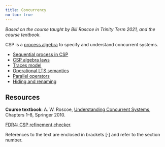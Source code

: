 ```yaml
---
title: Concurrency
no-toc: true
---
```


*Based on the course taught by Bill Roscoe in Trinity Term 2021, and the course
textbook.*

CSP is a
[process algebra](https://en.wikipedia.org/wiki/Process_calculus#Communication)
to specify and understand concurrent systems.

* [Sequential process in CSP](notes/seq.md)
* [CSP algebra laws](notes/algebra.md)
* [Traces model](notes/traces.md)
* [Operational LTS semantics](notes/lts.md)
* [Parallel operators](notes/parallel.md)
* [Hiding and renaming](notes/hiding.md)

## Resources

**Course textbook**: A. W. Roscoe,
[Understanding Concurrent Systems](http://www.cs.ox.ac.uk/ucs/), Chapters 1–8,
Springer 2010.

[FDR4: CSP refinement checker](https://cocotec.io/fdr/).

References to the text are enclosed in brackets [$\cdot$] and refer to the
section number.
